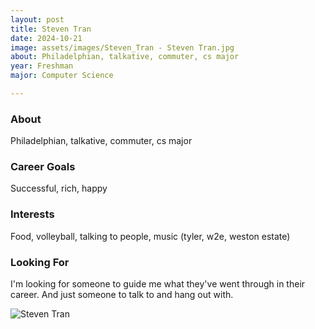 ```yaml
---
layout: post
title: Steven Tran 
date: 2024-10-21
image: assets/images/Steven_Tran - Steven Tran.jpg
about: Philadelphian, talkative, commuter, cs major
year: Freshman
major: Computer Science

---
```


### About

Philadelphian, talkative, commuter, cs major

### Career Goals

Successful, rich, happy

### Interests

Food, volleyball, talking to people, music (tyler, w2e, weston estate)

### Looking For

I'm looking for someone to guide me what they've went through in their career. And just someone to talk to and hang out with.

<div class="text-center my-5">
    <img src="https://sase-drexel.github.io/mentorship-2024/assets/images/Steven_Tran - Steven Tran.jpg" alt="Steven Tran" class="rounded post-img" />
</div>
